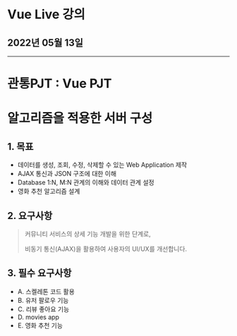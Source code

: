 # Vue Live 강의

## 2022년 05월 13일

---

# 관통PJT : Vue PJT

# 알고리즘을 적용한 서버 구성

## 1. 목표

+ 데이터를 생성, 조회, 수정, 삭제할 수 있는 Web Application 제작 
+  AJAX 통신과 JSON 구조에 대한 이해 
+ Database 1:N, M:N 관계의 이해와 데이터 관계 설정
+ 영화 추천 알고리즘 설계



## 2. 요구사항

>  커뮤니티 서비스의 상세 기능 개발을 위한 단계로, 
>
>  비동기 통신(AJAX)을 활용하여 사용자의 UI/UX를 개선합니다.



## 3. 필수 요구사항

+ A. 스켈레톤 코드 활용 
+ B. 유저 팔로우 기능 
+ C. 리뷰 좋아요 기능 
+ D. movies app 
+ E. 영화 추천 기능 

